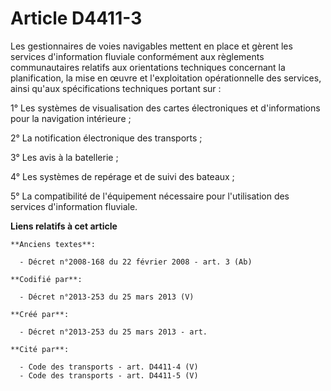 # Article D4411-3

Les gestionnaires de voies navigables mettent en place et gèrent les services d'information fluviale conformément aux
règlements communautaires relatifs aux orientations techniques concernant la planification, la mise en œuvre et
l'exploitation opérationnelle des services, ainsi qu'aux spécifications techniques portant sur :

1° Les systèmes de visualisation des cartes électroniques et d'informations pour la navigation intérieure ;

2° La notification électronique des transports ;

3° Les avis à la batellerie ;

4° Les systèmes de repérage et de suivi des bateaux ;

5° La compatibilité de l'équipement nécessaire pour l'utilisation des services d'information fluviale.

**Liens relatifs à cet article**

	**Anciens textes**:

	  - Décret n°2008-168 du 22 février 2008 - art. 3 (Ab)

	**Codifié par**:

	  - Décret n°2013-253 du 25 mars 2013 (V)

	**Créé par**:

	  - Décret n°2013-253 du 25 mars 2013 - art.

	**Cité par**:

	  - Code des transports - art. D4411-4 (V)
	  - Code des transports - art. D4411-5 (V)
